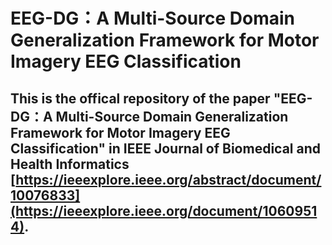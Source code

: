 # EEG-DG：A Multi-Source Domain Generalization Framework for Motor Imagery EEG Classification

## This is the offical repository of the paper "EEG-DG：A Multi-Source Domain Generalization Framework for Motor Imagery EEG Classification" in IEEE Journal of Biomedical and Health Informatics [https://ieeexplore.ieee.org/abstract/document/10076833](https://ieeexplore.ieee.org/document/10609514).
